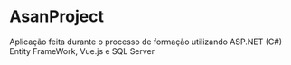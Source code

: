 # AsanProject
 
Aplicação feita durante o processo de formação utilizando ASP.NET (C#) Entity FrameWork, Vue.js e SQL Server
